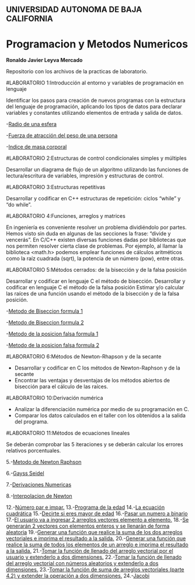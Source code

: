 ## UNIVERSIDAD AUTONOMA DE BAJA CALIFORNIA
# Programacion y Metodos Numericos 

**Ronaldo Javier Leyva Mercado**

Repositorio con los archivos de la practicas de laboratorio.

#LABORATORIO 1:Introducción al entorno y variables de programación en lenguaje 

Identificar los pasos para creación de nuevos programas con la estructura del lenguaje de programación, aplicando los tipos de datos para declarar variables y constantes
utilizando elementos de entrada y salida de datos.

-[Radio de una esfera]()

-[Fuerza de atracción del peso de una persona]()

-[Indice de masa corporal]()

#LABORATORIO 2:Estructuras de control condicionales simples y múltiples

Desarrollar un diagrama de flujo de un algoritmo utilizando las funciones de lectura/escritura de variables, impresión y estructuras de control.

#LABORATORIO 3:Estructuras repetitivas

Desarrollar y codificar en C++ estructuras de repetición: ciclos “while” y “do while”.

#LABORATORIO 4:Funciones, arreglos y matrices

En ingeniería es conveniente resolver un problema dividiéndolo por partes. Hemos visto sin duda en algunas de las secciones la frase: “divide y vencerás”. En C/C++ existen diversas funciones dadas por bibliotecas que nos permiten resolver cierta clase de problemas. Por ejemplo, al llamar la biblioteca <math.h> podemos emplear funciones de cálculos aritméticos como la raíz cuadrada (sqrt), la potencia de un número (pow), entre otras.

#LABORATORIO 5:Métodos cerrados: de la bisección y de la falsa posición

Desarrollar y codificar en lenguaje C el método de bisección.
Desarrollar y codificar en lenguaje C el método de la falsa posición
Estimar y/o calcular las raíces de una función usando el método de la bisección y de la falsa posición.

-[Metodo de Biseccion formula 1](https://github.com/RonaldoLeyva/Proyecto_PYMN_2020_2/blob/main/Practica%20metodo%20de%20la%20biseccion%20formula%201.c)

-[Metodo de Biseccion formula 2](https://github.com/RonaldoLeyva/Proyecto_PYMN_2020_2/blob/main/Practica%20metodo%20de%20la%20biseccion%20formula%202.c)

-[Metodo de la posicion falsa formula 1](https://github.com/RonaldoLeyva/Proyecto_PYMN_2020_2/blob/main/Practica%20metodo%20de%20la%20posicion%20falsa%20formula%201.c)

-[Metodo de la posicion falsa formula 2](https://github.com/RonaldoLeyva/Proyecto_PYMN_2020_2/blob/main/Practica%20metodo%20de%20la%20posicion%20falsa%20formula%202.c)

#LABORATORIO 6:Métodos de Newton-Rhapson y de la secante

- Desarrollar y codificar en C los métodos de Newton-Raphson y de la secante
- Encontrar las ventajas y desventajas de los métodos abiertos de bisección para el cálculo de las raíces.

#LABORATORIO 10:Derivación numérica

- Analizar la diferenciación numérica por medio de su programación en C.
- Comparar los datos calculados en el taller con los obtenidos a la salida del programa.

#LABORATORIO 11:Métodos de ecuaciones lineales

Se deberán comprobar las 5 iteraciones y se deberán calcular los errores relativos
porcentuales.





5.-[Metodo de Newton Raphson](https://github.com/RonaldoLeyva/Proyecto_PYMN_2020_2/blob/main/Practica%20Newton-Rhapson%20Ronaldo%20Leyva.c)

6.-[Gayss Seidel]()

7.-[Derivaciones Numericas](https://github.com/RonaldoLeyva/Proyecto_PYMN_2020_2/blob/main/Derivaciones%20Numericas.c)

8.-[Interpolacion de Newton]()

12.-[Número par e impar.]()
13.-[Programa de la edad]()
14.-[La ecuación cuadrática]()
15.-[Decirte si eres mayor de edad]()
16.-[Pasar un numero a binario]()
17.-[El usuario va a ingresar 2 arreglos vectores elemento a elemento.]()
18.-[Se generarán 2 vectores con elementos enteros y se llenarán de forma aleatoria]()
19.-[Generar una función que realice la suma de los dos arreglos vectoriales e imprima
el resultado a la salida.]()
20.-[Generar una función que realice la suma de todos los elementos de un arreglo e
imprima el resultado a la salida.]()
21.-[Tomar la función de llenado del arreglo vectorial por el usuario y
extenderlo a dos dimensiones.]()
22.-[Tomar la función de llenado del arreglo vectorial con números aleatorios y extenderlo a dos dimensiones.]()
23.-[Tomar la función de suma de arreglos vectoriales (parte 4.2) y extender la
operación a dos dimensiones.]()
24.-[Jacobi]()
